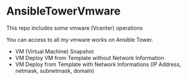 # AnsibleTowerVmware
This repo includes some vmware (Vcenter) operations


You can access to all my vmware works on Ansible Tower.

- VM (Virtual Machine) Snapshot
- VM Deploy VM from Template without Network Information
- VM Deploy from Template with Network Informations (IP Address, netmask, subnetmask, domain)



